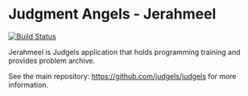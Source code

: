 # Judgment Angels - Jerahmeel

[![Build Status](https://travis-ci.org/judgels/jerahmeel.svg?branch=master)](https://travis-ci.org/judgels/jerahmeel)

Jerahmeel is Judgels application that holds programming training and provides problem archive.

See the main repository: https://github.com/judgels/judgels for more information.
